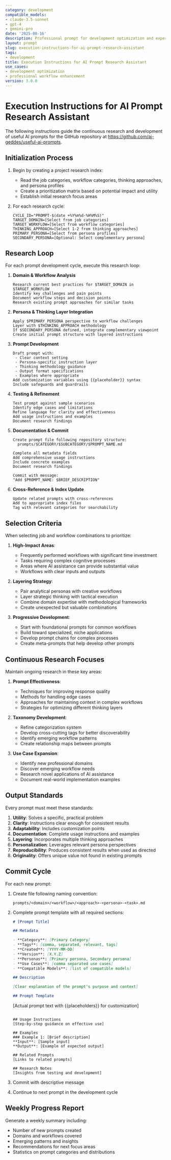 ```yaml
---
category: development
compatible_models:
- claude-3.5-sonnet
- gpt-4
- gemini-pro
date: '2025-08-16'
description: Professional prompt for development optimization and expert consultation
layout: prompt
slug: execution-instructions-for-ai-prompt-research-assistant
tags:
- development
title: Execution Instructions for AI Prompt Research Assistant
use_cases:
- development optimization
- professional workflow enhancement
version: 3.0.0
---
```


# Execution Instructions for AI Prompt Research Assistant

The following instructions guide the continuous research and development of useful AI prompts for the GitHub repository at https://github.com/aj-geddes/useful-ai-prompts.

## Initialization Process

1. Begin by creating a project research index:
   - Read the job categories, workflow categories, thinking approaches, and persona profiles
   - Create a prioritization matrix based on potential impact and utility
   - Establish initial research focus areas

2. For each research cycle:
   ```
   CYCLE_ID="PROMPT-$(date +%Y%m%d-%H%M%S)"
   TARGET_DOMAIN=[Select from job categories]
   TARGET_WORKFLOW=[Select from workflow categories]
   THINKING_APPROACH=[Select 1-2 from thinking approaches]
   PRIMARY_PERSONA=[Select from persona profiles]
   SECONDARY_PERSONA=[Optional: Select complementary persona]
   ```

## Research Loop

For each prompt development cycle, execute this research loop:

1. **Domain & Workflow Analysis**

   ```
   Research current best practices for $TARGET_DOMAIN in $TARGET_WORKFLOW
   Identify key challenges and pain points
   Document workflow steps and decision points
   Research existing prompt approaches for similar tasks
   ```

2. **Persona & Thinking Layer Integration**

   ```
   Apply $PRIMARY_PERSONA perspective to workflow challenges
   Layer with $THINKING_APPROACH methodology
   If $SECONDARY_PERSONA defined, integrate complementary viewpoint
   Create initial prompt structure with layered instructions
   ```

3. **Prompt Development**

   ```
   Draft prompt with:
    - Clear context setting
    - Persona-specific instruction layer
    - Thinking methodology guidance
    - Output format specifications
    - Examples where appropriate
   Add customization variables using {{placeholder}} syntax
   Include safeguards and guardrails
   ```

4. **Testing & Refinement**

   ```
   Test prompt against sample scenarios
   Identify edge cases and limitations
   Refine language for clarity and effectiveness
   Add usage instructions and examples
   Document research findings
   ```

5. **Documentation & Commit**

   ```
   Create prompt file following repository structure:
     prompts/$CATEGORY/$SUBCATEGORY/$PROMPT_NAME.md

   Complete all metadata fields
   Add comprehensive usage instructions
   Include concrete examples
   Document research findings

   Commit with message:
   "Add $PROMPT_NAME: $BRIEF_DESCRIPTION"
   ```

6. **Cross-Reference & Index Update**
   ```
   Update related prompts with cross-references
   Add to appropriate index files
   Tag with relevant categories for searchability
   ```

## Selection Criteria

When selecting job and workflow combinations to prioritize:

1. **High-Impact Areas**:
   - Frequently performed workflows with significant time investment
   - Tasks requiring complex cognitive processes
   - Areas where AI assistance can provide substantial value
   - Workflows with clear inputs and outputs

2. **Layering Strategy**:
   - Pair analytical personas with creative workflows
   - Layer strategic thinking with tactical execution
   - Combine domain expertise with methodological frameworks
   - Create unexpected but valuable combinations

3. **Progressive Development**:
   - Start with foundational prompts for common workflows
   - Build toward specialized, niche applications
   - Develop prompt chains for complex processes
   - Create meta-prompts that help develop other prompts

## Continuous Research Focuses

Maintain ongoing research in these key areas:

1. **Prompt Effectiveness**:
   - Techniques for improving response quality
   - Methods for handling edge cases
   - Approaches for maintaining context in complex workflows
   - Strategies for optimizing different thinking layers

2. **Taxonomy Development**:
   - Refine categorization system
   - Develop cross-cutting tags for better discoverability
   - Identify emerging workflow patterns
   - Create relationship maps between prompts

3. **Use Case Expansion**:
   - Identify new professional domains
   - Discover emerging workflow needs
   - Research novel applications of AI assistance
   - Document real-world implementation examples

## Output Standards

Every prompt must meet these standards:

1. **Utility**: Solves a specific, practical problem
2. **Clarity**: Instructions clear enough for consistent results
3. **Adaptability**: Includes customization points
4. **Documentation**: Complete usage instructions and examples
5. **Layering**: Incorporates multiple thinking approaches
6. **Personalization**: Leverages relevant persona perspectives
7. **Reproducibility**: Produces consistent results when used as directed
8. **Originality**: Offers unique value not found in existing prompts

## Commit Cycle

For each new prompt:

1. Create file following naming convention:

   ```
   prompts/<domain>/<workflow>/<approach>-<persona>-<task>.md
   ```

2. Complete prompt template with all required sections:

   ```markdown
   # [Prompt Title]

   ## Metadata

   - **Category**: [Primary Category]
   - **Tags**: [comma, separated, relevant, tags]
   - **Created**: [YYYY-MM-DD]
   - **Version**: [X.Y.Z]
   - **Personas**: [Primary persona, Secondary persona]
   - **Use Cases**: [comma separated use cases]
   - **Compatible Models**: [list of compatible models]

   ## Description

   [Clear explanation of the prompt's purpose and context]

   ## Prompt Template
   ```

   [Actual prompt text with {{placeholders}} for customization]

   ```

   ## Usage Instructions
   [Step-by-step guidance on effective use]

   ## Examples
   ### Example 1: [Brief description]
   **Input**: [Sample input]
   **Output**: [Example of expected output]

   ## Related Prompts
   [Links to related prompts]

   ## Research Notes
   [Insights from testing and development]
   ```

3. Commit with descriptive message

4. Continue to next prompt in the development cycle

## Weekly Progress Report

Generate a weekly summary including:

- Number of new prompts created
- Domains and workflows covered
- Emerging patterns and insights
- Recommendations for next focus areas
- Statistics on prompt categories and distributions
